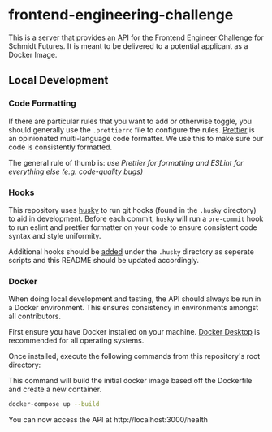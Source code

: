 # frontend-engineering-challenge

This is a server that provides an API for the Frontend Engineer Challenge for Schmidt Futures. It is meant to be delivered to a potential applicant as a Docker Image.

## Local Development

### Code Formatting

If there are particular rules that you want to add or otherwise toggle, you should generally use the `.prettierrc` file to configure the rules.
[Prettier](https://prettier.io/docs/en/index.html) is an opinionated multi-language code formatter. We use this to make sure our code is consistently formatted.

The general rule of thumb is: _use Prettier for formatting and ESLint for everything else (e.g. code-quality bugs)_

### Hooks

This repository uses [husky](https://www.npmjs.com/package/husky) to run git hooks (found in the `.husky` directory) to aid in development.
Before each commit, `husky` will run a `pre-commit` hook to run eslint and prettier formatter on your code to ensure consistent code syntax and style uniformity.

Additional hooks should be [added](https://typicode.github.io/husky/#/?id=create-a-hook) under the `.husky` directory as seperate scripts and this README should be updated accordingly.

### Docker

When doing local development and testing, the API should always be run in a Docker environment. This ensures consistency in environments amongst all contributors.

First ensure you have Docker installed on your machine.
[Docker Desktop](https://docs.docker.com/desktop/) is recommended for all operating systems.

Once installed, execute the following commands from this repository's root directory:

This command will build the initial docker image based off the Dockerfile and create a new container.

```bash
docker-compose up --build
```

You can now access the API at http://localhost:3000/health
